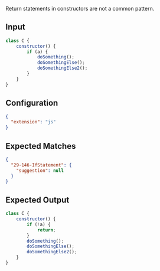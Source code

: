 
Return statements in constructors are not a common pattern.

## Input
```javascript input
class C {
    constructor() {
        if (a) {
            doSomething();
            doSomethingElse();
            doSomethingElse2();
        }
    }
}
```

## Configuration
```json configuration
{
  "extension": "js"
}
```

## Expected Matches
```json expected matches
{
  "29-146-IfStatement": {
    "suggestion": null
  }
}
```

## Expected Output
```javascript expected output
class C {
    constructor() {
        if (!a) {
            return;
        }
        doSomething();
        doSomethingElse();
        doSomethingElse2();
    }
}
```
